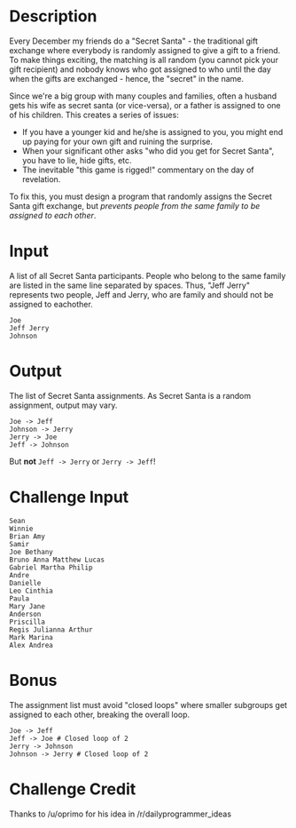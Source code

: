 # Description

Every December my friends do a "Secret Santa" - the traditional gift exchange
where everybody is randomly assigned to give a gift to a friend. To make
things exciting, the matching is all random (you cannot pick your gift
recipient) and nobody knows who got assigned to who until the day when the
gifts are exchanged - hence, the "secret" in the name.

Since we're a big group with many couples and families, often a husband gets
his wife as secret santa (or vice-versa), or a father is assigned to one of
his children. This creates a series of issues:

* If you have a younger kid and he/she is assigned to you, you might end up
paying for your own gift and ruining the surprise.
* When your significant other asks "who did you get for Secret Santa", you
have to lie, hide gifts, etc.
* The inevitable "this game is rigged!" commentary on the day of revelation.

To fix this, you must design a program that randomly assigns the Secret Santa
gift exchange, but *prevents people from the same family to be assigned to
each other*.

# Input

A list of all Secret Santa participants. People who belong to the same family
are listed in the same line separated by spaces. Thus, "Jeff Jerry" represents
two people, Jeff and Jerry, who are family and should not be assigned to
eachother.

    Joe
    Jeff Jerry
    Johnson

# Output

The list of Secret Santa assignments. As Secret Santa is a random assignment,
output may vary.

    Joe -> Jeff
    Johnson -> Jerry
    Jerry -> Joe
    Jeff -> Johnson

But **not** `Jeff -> Jerry` or `Jerry -> Jeff`!

# Challenge Input

    Sean
    Winnie
    Brian Amy
    Samir
    Joe Bethany
    Bruno Anna Matthew Lucas
    Gabriel Martha Philip
    Andre
    Danielle
    Leo Cinthia
    Paula
    Mary Jane
    Anderson
    Priscilla
    Regis Julianna Arthur
    Mark Marina
    Alex Andrea

# Bonus

The assignment list must avoid "closed loops" where smaller subgroups get
assigned to each other, breaking the overall loop.

    Joe -> Jeff
    Jeff -> Joe # Closed loop of 2
    Jerry -> Johnson
    Johnson -> Jerry # Closed loop of 2

# Challenge Credit

Thanks to /u/oprimo for his idea in /r/dailyprogrammer_ideas
